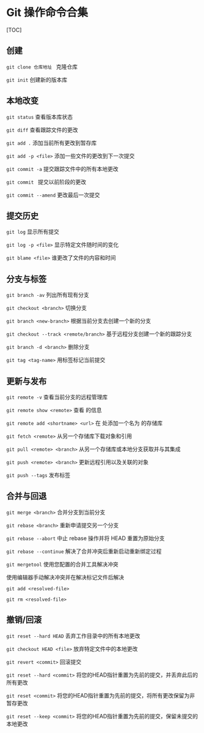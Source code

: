 # Git 操作命令合集

[TOC]

## 创建

`git clone 仓库地址 ` 	克隆仓库

`git init` 	创建新的版本库



## 本地改变

`git status`	查看版本库状态

`git diff`	查看跟踪文件的更改

`git add .`	添加当前所有更改到暂存库

`git add -p <file>`	添加一些文件的更改到下一次提交

`git commit -a`	提交跟踪文件中的所有本地更改

`git commit `	提交以前阶段的更改

`git commit --amend`	更改最后一次提交


## 提交历史

`git log`	显示所有提交

`git log -p <file>`	显示特定文件随时间的变化

`git blame <file>`	谁更改了文件的内容和时间



## 分支与标签

`git branch -av`	列出所有现有分支

`git checkout <branch>`	切换分支

`git branch <new-branch>`	根据当前分支去创建一个新的分支

`git checkout --track <remote/branch>`	基于远程分支创建一个新的跟踪分支

`git branch -d <branch>`	删除分支

`git tag <tag-name>`	用标签标记当前提交



## 更新与发布

`git remote -v`	查看当前分支的远程管理库

`git remote show <remote>`	查看<remote> 的信息

`git remote add <shortname> <url>`	在 <url> 处添加一个名为 <shortname> 的存储库

`git fetch <remote>`	从另一个存储库下载对象和引用

`git pull <remote> <branch>`	从另一个存储库或本地分支获取并与其集成

`git push <remote> <branch>`	更新远程引用以及关联的对象

`git push --tags`	发布标签



## 合并与回退

`git merge <branch>`	合并分支到当前分支

`git rebase <branch>`	重新申请提交另一个分支

`git rebase --abort`	中止 rebase 操作并将 HEAD 重置为原始分支

`git rebase --continue`	解决了合并冲突后重新启动重新绑定过程

`git mergetool`	使用您配置的合并工具解决冲突

使用编辑器手动解决冲突并在解决标记文件后解决

`git add <resolved-file> `

`git rm <resolved-file>`		



## 撤销/回滚

`git reset --hard HEAD`	丢弃工作目录中的所有本地更改

`git checkout HEAD <file>`	放弃特定文件中的本地更改

`git revert <commit>`	回滚<commitId>提交

`git reset --hard <commit>`	将您的HEAD指针重置为先前的提交，并丢弃此后的所有更改

`git reset <commit>`	将您的HEAD指针重置为先前的提交，将所有更改保留为非暂存更改

`git reset --keep <commit>`	将您的HEAD指针重置为先前的提交，保留未提交的本地更改

